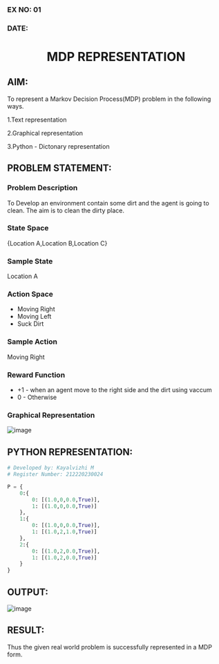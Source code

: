 ### EX NO: 01 
### DATE:
# <p align="center">MDP REPRESENTATION</p>

## AIM:
To represent a Markov Decision Process(MDP) problem in the following ways.

1.Text representation

2.Graphical representation

3.Python - Dictonary representation

## PROBLEM STATEMENT:

### Problem Description

To Develop an environment contain some dirt and the agent is going to clean. The aim is to clean the dirty place.

### State Space

{Location A,Location B,Location C}

### Sample State

Location A

### Action Space


- Moving Right
- Moving Left
- Suck Dirt

### Sample Action

Moving Right

### Reward Function

- +1 - when an agent move to the right side and the dirt using vaccum
- 0 - Otherwise

### Graphical Representation

![image](https://github.com/Kayalvizhi02/mdp-representation/assets/75413726/91ecfabf-35b8-414c-8f3e-966932c018c9)

## PYTHON REPRESENTATION:
```python
# Developed by: Kayalvizhi M
# Register Number: 212220230024

P = {
    0:{
        0: [(1.0,0,0.0,True)],
        1: [(1.0,0,0.0,True)]
    },
    1:{
        0: [(1.0,0,0.0,True)],
        1: [(1.0,2,1.0,True)]
    },
    2:{
        0: [(1.0,2,0.0,True)],
        1: [(1.0,2,0.0,True)]
    }
}
```
## OUTPUT:

![image](https://github.com/Kayalvizhi02/mdp-representation/assets/75413726/df562e49-3c3b-458d-b6eb-281842f67152)

## RESULT:

Thus the given real world problem is successfully represented in a MDP form.



